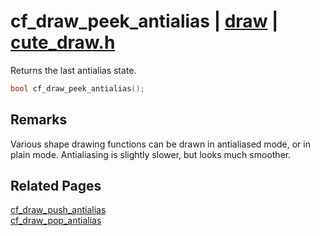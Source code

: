 # cf_draw_peek_antialias | [draw](https://github.com/RandyGaul/cute_framework/blob/master/docs/draw/README.md) | [cute_draw.h](https://github.com/RandyGaul/cute_framework/blob/master/include/cute_draw.h)

Returns the last antialias state.

```cpp
bool cf_draw_peek_antialias();
```

## Remarks

Various shape drawing functions can be drawn in antialiased mode, or in plain mode. Antialiasing is slightly slower,
but looks much smoother.

## Related Pages

[cf_draw_push_antialias](https://github.com/RandyGaul/cute_framework/blob/master/docs/draw/cf_draw_push_antialias.md)  
[cf_draw_pop_antialias](https://github.com/RandyGaul/cute_framework/blob/master/docs/draw/cf_draw_pop_antialias.md)  
